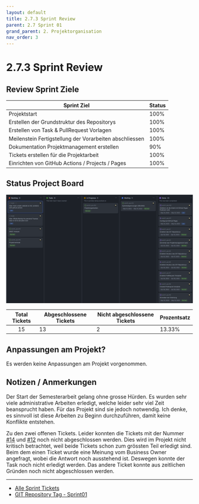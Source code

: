 ```yaml
---
layout: default
title: 2.7.3 Sprint Review
parent: 2.7 Sprint 01
grand_parent: 2. Projektorganisation
nav_order: 3
---
```


# 2.7.3 Sprint Review

## Review Sprint Ziele

| **Sprint Ziel**                                         | **Status** |
| ------------------------------------------------------- | ---------- |
| Projektstart                                            | 100%       |
| Erstellen der Grundstruktur des Repositorys             | 100%       |
| Erstellen von Task & PullRequest Vorlagen               | 100%       |
| Meilenstein Fertigstellung der Vorarbeiten abschliessen | 100%       |
| Dokumentation Projektmanagement erstellen               | 90%        |
| Tickets erstellen für die Projektarbeit                 | 100%       |
| Einrichten von GitHub Actions / Projects / Pages        | 100%       |

## Status Project Board

![2023_Projektplanung_Sprint01](../../../ressources/images/20230515_Projektplanung_Sprint01.png)

| **Total Tickets** | **Abgeschlossene Tickets** | **Nicht abgeschlossene Tickets** | **Prozentsatz** |
| :---------------: | -------------------------- | -------------------------------- | --------------- |
|        15         | 13                         | 2                                | 13.33%          |

## Anpassungen am Projekt?

Es werden keine Anpassungen am Projekt vorgenommen.

## Notizen / Anmerkungen

Der Start der Semesterarbeit gelang ohne grosse Hürden. Es wurden sehr viele administrative Arbeiten erledigt, welche leider sehr viel Zeit beansprucht haben. Für das Projekt sind sie jedoch notwendig. Ich denke, es sinnvoll ist diese Arbeiten zu Beginn durchzuführen, damit keine Konflikte entstehen.

Zu den zwei offenen Tickets. Leider konnten die Tickets mit der Nummer [#14](https://github.com/Cloud-native-engineering/sem01_aws/issues/14) und [#12](https://github.com/Cloud-native-engineering/sem01_aws/issues/12) noch nicht abgeschlossen werden. Dies wird im Projekt nicht kritisch betrachtet, weil beide Tickets schon zum grössten Teil erledigt sind. Beim dem einen Ticket wurde eine Meinung vom Business Owner angefragt, wobei die Antwort noch ausstehend ist. Deswegen konnte der Task noch nicht erledigt werden. Das andere Ticket konnte aus zeitlichen Gründen noch nicht abgeschlossen werden.

---

- [Alle Sprint Tickets](https://github.com/orgs/Cloud-native-engineering/projects/3/views/1?filterQuery=sprint%3A%22Sprint+1%22)
- [GIT Repository Tag - Sprint01](https://github.com/Cloud-native-engineering/sem01_aws/releases/tag/sprint-01)
